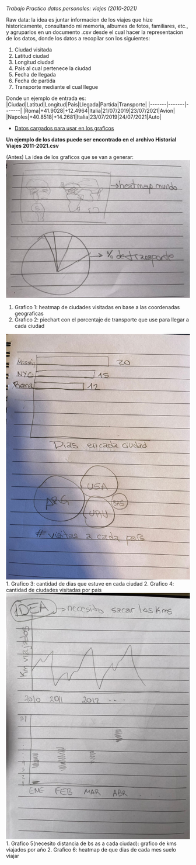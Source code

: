 *Trabajo Practico datos personales: viajes (2010-2021)*

Raw data: la idea es juntar informacion de los viajes que hize historicamente, consultando mi memoria, albumes de fotos, familiares, etc., y agruparlos en un documento .csv desde el cual hacer la representacion de los datos, donde los datos a recopilar son los siguientes:
1. Ciudad visitada 
2. Latitud ciudad
3. Longitud ciudad
4. Pais al cual pertenece la ciudad
5. Fecha de llegada
6. Fecha de partida
7. Transporte mediante el cual llegue

Donde un ejemplo de entrada es:
|Ciudad|Latitud|Longitud|Pais|Llegada|Partida|Transporte|
|-------|-------|-------|
|Roma|+41.9028|+12.4964|Italia|21/07/2019|23/07/2021|Avion|
|Napoles|+40.8518|+14.2681|Italia|23/07/2019|24/07/2021|Auto|

* [Datos cargados para usar en los graficos](https://github.com/pvedoya/infovis/blob/gh-pages/datos-personales/Historial%20Viajes%202011-2021.csv)

**Un ejemplo de los datos puede ser encontrado en el archivo Historial Viajes 2011-2021.csv**

(Antes) La idea de los graficos que se van a generar: 
<img src="./Graficos 1.jpeg"/>
1. Grafico 1: heatmap de ciudades visitadas en base a las coordenadas geograficas
2. Grafico 2: piechart con el porcentaje de transporte que use para llegar a cada ciudad
<img src="./Graficos 2.jpeg"/>
1. Grafico 3: cantidad de dias que estuve en cada ciudad
2. Grafico 4: cantidad de ciudades visitadas por pais 
<img src="./Graficos 3.jpeg"/>
1. Grafico 5(necesito distancia de bs as a cada ciudad): grafico de kms viajados por año 
2. Grafico 6: heatmap de que dias de cada mes suelo viajar
